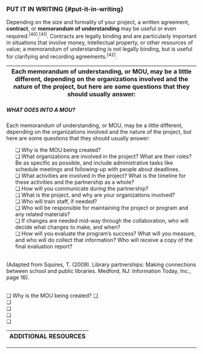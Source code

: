 ### PUT IT IN WRITING {#put-it-in-writing}

Depending on the size and formality of your project, a written agreement, **contract**, or **memorandum of understanding** may be useful or even required.<sup>[40]</sup>,<sup>[41]</sup>. Contracts are legally binding and are particularly important in situations that involve money, intellectual property, or other resources of value; a memorandum of understanding is not legally binding, but is useful for clarifying and recording agreements.<sup>[42]</sup>.

| Each memorandum of understanding, or MOU, may be a little different, depending on the organizations involved and the nature of the project, but here are some questions that they should usually answer: |
| --- |

<div class="table-format1"><span class="title"><h5>WHAT GOES INTO A MOU? </h5></span><p>Each memorandum of understanding, or MOU, may be a little different, depending on the organizations involved and the nature of the project, but here are some questions that they should usually answer: </p><ul>❏ Why is the MOU being created? <br>❏ What organizations are involved in the project? What are their roles? Be as specific as possible, and include administrative tasks like schedule meetings and following-up with people about deadlines. <br>❏	What activities are involved in the project? What is the timeline for these activities and the partnership as a whole? <br>❏ How will you communicate during the partnership? 
 <br>❏ What is the project, and why are your organizations involved? 
 <br>❏	Who will train staff, if needed?<br>❏	Who will be responsible for maintaining the project or program and any related materials? <br>❏	If changes are needed mid-way through the collaboration, who will decide what changes to make, and when? <br>❏	How will you evaluate the program’s success? What will you measure, and who will do collect that information? Who will receive a copy of the final evaluation report?</ul>
<br>(Adapted from Squires, T. (2009). Library partnerships: Making connections between school and public libraries. Medford, NJ: Information Today, Inc., page 16).
</div>
<br>

❏	Why is the MOU being created? 
❏	
❏	 
❏	
❏	
❏	 


 

| **ADDITIONAL RESOURCES** |
| --- |


_____________________________________________________________________________________
[^40]: McCarthy, Catherine, and Brad Herring. “Museum &amp; Community Partnerships: Collaboration Guide for Museums Working with Community Youth-Serving Organizations.” NISE Network, 2015.

[^41]: Twiggs, Korie, Christina Freitag, and Michelle Nichols. _Partner with a Local Museum to Reach More Teens!_ Adobe Connect recording. YeLL! YALSA e-Learning Library. Chicago, IL: YALSA, 2016.

[^42]: McCarthy, Catherine, and Brad Herring. “Museum &amp; Community Partnerships: Collaboration Guide for Museums Working with Community Youth-Serving Organizations.” NISE Network, 2015.
